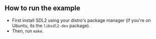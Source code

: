 ## How to run the example

- First install SDL2 using your distro's package manager (if you're on Ubuntu, its the `libsdl2-dev` package).
- Then, run `make`.
